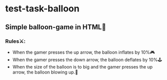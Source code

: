 # test-task-balloon
## Simple balloon-game in HTML🎈

### Rules⚔:
* When the gamer presses the up arrow, the balloon inflates by 10%🎮
* When the gamer presses the down arrow, the balloon deflates by 10%🕹
* When the size of the balloon is to big and the gamer presses the up arrow, the balloon blowing up.🧨
